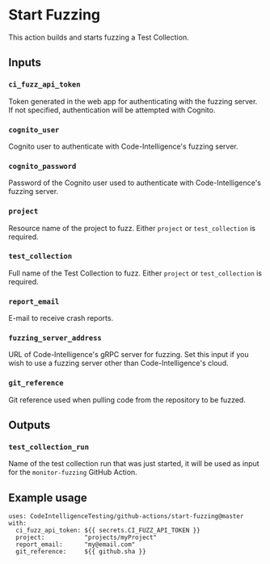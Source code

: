 # Start Fuzzing

This action builds and starts fuzzing a Test Collection.

## Inputs

### `ci_fuzz_api_token`

Token generated in the web app for authenticating with the fuzzing server.
If not specified, authentication will be attempted with Cognito.

### `cognito_user`

Cognito user to authenticate with Code-Intelligence's fuzzing server.

### `cognito_password`

Password of the Cognito user used to authenticate with Code-Intelligence's fuzzing server.

### `project`

Resource name of the project to fuzz. Either `project` or `test_collection` is required.

### `test_collection`

Full name of the Test Collection to fuzz. Either `project` or `test_collection` is required.

### `report_email`

E-mail to receive crash reports.

### `fuzzing_server_address`

URL of Code-Intelligence's gRPC server for fuzzing.
Set this input if you wish to use a fuzzing server other than Code-Intelligence's cloud.

### `git_reference`

Git reference used when pulling code from the repository to be fuzzed.

## Outputs

### `test_collection_run`

Name of the test collection run that was just started, it will be used as input for the `monitor-fuzzing` GitHub Action.

## Example usage

```
uses: CodeIntelligenceTesting/github-actions/start-fuzzing@master
with:
  ci_fuzz_api_token: ${{ secrets.CI_FUZZ_API_TOKEN }}
  project:           "projects/myProject"
  report_email:      "my@email.com"
  git_reference:     ${{ github.sha }}
```
